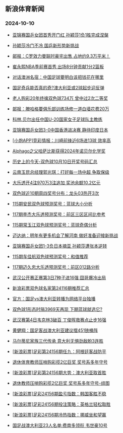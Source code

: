 ## 新浪体育新闻 
### 2024-10-10

+ [亚锦赛国乒女团首秀开门红 孙颖莎1负1胜完成涅槃](https://sports.sina.com.cn/others/pingpang/2024-10-09/doc-incrwiqp0499264.shtml)

+ [孙颖莎冷门不冷 国乒新形势新挑战](https://sports.sina.com.cn/others/ticao/2024-10-09/doc-incrxmae6402562.shtml)

+ [邮报：C罗效力曼联时豪宅出售 占地约9.3万平米！](https://sports.sina.com.cn/global/others/2024-10-09/doc-incrxmae6387042.shtml)

+ [崔永熙NBA季前赛首秀 出场8分钟贡献1分2篮板](https://sports.sina.com.cn/basketball/nba/2024-10-09/doc-incrxrka6361661.shtml)

+ [对话澳洲名宿：中国足球要明白该把钱花在哪里](https://sports.sina.com.cn/china/2024-10-09/doc-incrxkzz0038965.shtml)

+ [国足奇兵能否真的奇?澳大利亚或2球起步迎反弹](https://sports.sina.com.cn/l/2024-10-09/doc-incrxriv3183135.shtml)

+ [老人购彩20年终擒双色球734万 曾中过2次二等奖](https://sports.sina.com.cn/l/2024-10-09/doc-incrxeuc0083935.shtml)

+ [邮报：滕哈格要俱乐部训练场修一道白墙花费20万](https://sports.sina.com.cn/g/pl/2024-10-09/doc-incrxeuc0111774.shtml)

+ [科林.贝尔出任中国U-20国家女子足球队主教练](https://sports.sina.com.cn/china/2024-10-09/doc-incrxkzx3250578.shtml)

+ [亚锦赛国乒女团3-0中国香港进决赛 静待印度日本](https://sports.sina.com.cn/others/pingpang/2024-10-09/doc-incrxvry6240554.shtml)

+ [[小炮APP]竞彩情报：川崎前锋近6场进13球 效率高](https://sports.sina.com.cn/l/2024-10-09/doc-incrxeuc0087253.shtml)

+ [Alphago之父哈萨比斯获得2024年诺贝尔化学奖](https://sports.sina.com.cn/go/2024-10-09/doc-incryhfp2938628.shtml)

+ [历史上的今天-双色球10月10日开奖号码汇总](https://sports.sina.com.cn/l/2024-10-09/doc-incrxvry6265957.shtml)

+ [云南玉昆总经理郭光琪：打好每一场中超 争取保级](https://sports.sina.com.cn/china/2024-10-09/doc-incrxkzx3258325.shtml)

+ [大乐透开4注970万3注追加 奖池余额10.2亿元](https://sports.sina.com.cn/l/2024-10-09/doc-incrynpq9213150.shtml)

+ [双色球近10期周四奖号分布：龙头03热开3次](https://sports.sina.com.cn/l/2024-10-09/doc-incrxvry6267575.shtml)

+ [115期安民双色球预测奖号：蓝球大小分析](https://sports.sina.com.cn/l/2024-10-08/doc-incruzuz4246428.shtml)

+ [117期李杰大乐透预测奖号：前区三区区间比参考](https://sports.sina.com.cn/l/2024-10-08/doc-incrvnkx0828016.shtml)

+ [115期常玉江双色球预测奖号：蓝球奇偶分析](https://sports.sina.com.cn/l/2024-10-08/doc-incruzvf0674255.shtml)

+ [迈达纳：明年有更多机会了解河南 做好准备迎接新挑战](https://sports.sina.com.cn/china/2024-10-09/doc-incrxkzx3266124.shtml)

+ [亚锦赛国乒女团1-3负日本摘亚 孙颖莎遭张本逆转](https://sports.sina.com.cn/others/pingpang/2024-10-10/doc-incrysvn9141900.shtml)

+ [115期车佳航双色球预测奖号：和值推荐](https://sports.sina.com.cn/l/2024-10-08/doc-incrvhce7344818.shtml)

+ [117期迈久忠大乐透预测奖号：前区012路分析](https://sports.sina.com.cn/l/2024-10-08/doc-incrvnkv4049133.shtml)

+ [武汉公开赛正赛第3日7种子进16强 囧哥爆冷出局](https://sports.sina.com.cn/others/snooker/2024-10-09/doc-incrwiqm3705671.shtml)

+ [新浪彩票双色球名家第24116期推荐汇总](https://sports.sina.com.cn/l/2024-10-09/doc-incrxvru9891760.shtml)

+ [官方：国足vs澳大利亚转播为网络平台独播](https://sports.sina.com.cn/china/national/2024-10-09/doc-incryhfs9301435.shtml)

+ [双色球1形态时隔3969天再现 下期蓝球就选它?](https://sports.sina.com.cn/l/2024-10-09/doc-incrxzxs9792545.shtml)

+ [武汉赛第4日韦克林3破百 丁俊晖救赛点止步16强](https://sports.sina.com.cn/others/snooker/2024-10-09/doc-incrynpm2858455.shtml)

+ [黄健翔：国足客战澳大利亚建议摆451铁桶阵](https://sports.sina.com.cn/china/national/2024-10-09/doc-incryhfp2951089.shtml)

+ [马尔蒂尼家族三代传承 意大利无惧劲敌盼3连胜](https://sports.sina.com.cn/l/2024-10-10/doc-incrxvru9903583.shtml)

+ [[新浪彩票]足彩第24156期任九：阿根廷客战防平](https://sports.sina.com.cn/l/2024-10-10/doc-incrzite8869970.shtml)

+ [退休体育教师压哨购彩揽2亿巨奖 奖号系多年守号](https://sports.sina.com.cn/l/2024-10-10/doc-incrzisz2484346.shtml)

+ [[新浪彩票]足彩第24156期大势：澳大利亚取首胜](https://sports.sina.com.cn/l/2024-10-10/doc-incrzith5646392.shtml)

+ [退休教师压哨购彩揽2亿巨奖 奖号系多年守号-组图](https://sports.sina.com.cn/l/2024-10-10/doc-incrzisz2484346.shtml)

+ [[新浪彩票]足彩24156期盈亏指数：韩国客胜不稳](https://sports.sina.com.cn/l/2024-10-10/doc-incrzita9259266.shtml)

+ [[新浪彩票]足彩24156期投注策略：英格兰轻松取胜](https://sports.sina.com.cn/l/2024-10-10/doc-incrzite8870404.shtml)

+ [[新浪彩票]足彩24156期冷热指数：挪威坐和望赢](https://sports.sina.com.cn/l/2024-10-10/doc-incrzita9256115.shtml)

+ [国足战澳大利亚23人名单:费南多领衔 韦世豪10号](https://sports.sina.com.cn/china/national/2024-10-10/doc-incrzpze5595160.shtml)

